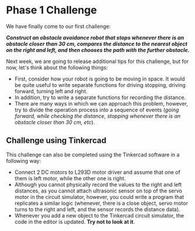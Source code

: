 # Phase 1 Challenge

We have finally come to our first challenge:

***Construct an obstacle avoidance robot that stops whenever there is an obstacle closer than 30 cm, compares the distance to the nearest object on the right and left, and then chooses the path with the further obstacle.***

Next week, we are going to release additional tips for this challenge, but for now, let's think about the following things:

* First, consider how your robot is going to be moving in space. It would be quite useful to write separate functions for driving stopping, driving forward, turning left and right.
* In addition, try to write a separate functions for recording the distance.
* There are many ways in which we can approach this problem, however, try to divide the operation process into a sequence of events (*going forward, while checking the distance, stopping whenever there is an obstacle closer than 30 cm, etc*).

## Challenge using Tinkercad

This challenge can also be completed using the Tinkercad software in a following way:
* Connect 2 DC motors to L293D motor driver and assume that one of them is left motor, while the other one is right.
* Although you cannot physically record the values to the right and left distances, as you cannot attach ultrasonic sensor on top of the servo motor in the circuit simulator, however, you could write a program that replicates a similar logic (whenever, there is a close object, servo motor turns to the right and left, and the sensor records the distance data).
* Whenever you add a new object to the Tinkercad circuit simulator, the code in the editor is updated. **Try not to look at it**.
